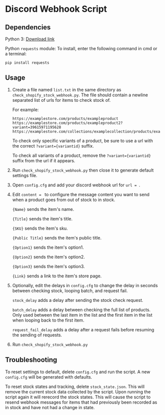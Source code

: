 # Discord Webhook Script

## Dependencies

Python 3: [Download link](https://www.python.org/downloads/)

Python `requests` module: To install, enter the following command in cmd or a terminal:

```
pip install requests
```

## Usage

1. Create a file named `list.txt` in the same directory as `check_shopify_stock_webhook.py`. The file should contain a newline separated list of urls for items to check stock of. 

    For example: 
    ```
    https://examplestore.com/products/exampleproduct
    https://examplestore.com/products/exampleproduct2?variant=39615971195628
    https://examplestore.com/collections/examplecollection/products/exampleproduct3
    ```

    To check only specific variants of a product, be sure to use a url with the correct `?variant={variantid}` suffix. 
    
    To check all variants of a product, remove the `?variant={variantid}` suffix from the url if it appears.

2. Run `check_shopify_stock_webhook.py` then close it to generate default settings file.

3. Open `config.cfg` and add your discord webhook url for `url = `.

4. Edit `content = ` to configure the message content you want to send when a product goes from out of stock to in stock.

    `{Name}` sends the item's name.

    `{Title}` sends the item's title.

    `{SKU}` sends the item's sku.

    `{Public Title}` sends the item's public title.

    `{Option1}` sends the item's option1.

    `{Option2}` sends the item's option2.

    `{Option3}` sends the item's option3.

    `{Link}` sends a link to the item's store page.

5. Optionally, edit the delays in `config.cfg` to change the delay in seconds between checking stock, looping batch, and request fail.

    `stock_delay` adds a delay after sending the stock check request.

    `batch_delay` adds a delay between checking the full list of products. Only used between the last item in the list and the first item in the list when looping back to the first item.

    `request_fail_delay` adds a delay after a request fails before resuming the sending of requests.

6. Run `check_shopify_stock_webhook.py`

## Troubleshooting

To reset settings to default, delete `config.cfg` and run the script. A new `config.cfg` will be generated with defaults.

To reset stock states and tracking, delete `stock_state.json`. This will remove the current stock data collected by the script. Upon running the script again it will rerecord the stock states. This will cause the script to resend webhook messages for items that had previously been recorded as in stock and have not had a change in state.